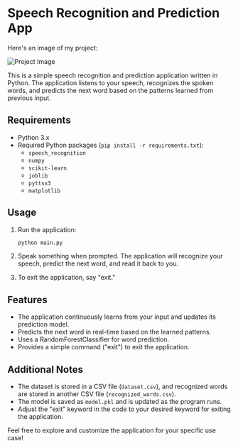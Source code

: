 # Speech Recognition and Prediction App

Here's an image of my project:

![Project Image](https://www.websitewizard.tv/wp-content/uploads/2018/09/chat-icon.png)

This is a simple speech recognition and prediction application written in Python. The application listens to your speech, recognizes the spoken words, and predicts the next word based on the patterns learned from previous input.

## Requirements

- Python 3.x
- Required Python packages (`pip install -r requirements.txt`):
  - `speech_recognition`
  - `numpy`
  - `scikit-learn`
  - `joblib`
  - `pyttsx3`
  - `matplotlib`

## Usage

1. Run the application:

   ```bash
   python main.py
   ```

2. Speak something when prompted. The application will recognize your speech, predict the next word, and read it back to you.

3. To exit the application, say "exit."

## Features

- The application continuously learns from your input and updates its prediction model.
- Predicts the next word in real-time based on the learned patterns.
- Uses a RandomForestClassifier for word prediction.
- Provides a simple command ("exit") to exit the application.

## Additional Notes

- The dataset is stored in a CSV file (`dataset.csv`), and recognized words are stored in another CSV file (`recognized_words.csv`).
- The model is saved as `model.pkl` and is updated as the program runs.
- Adjust the "exit" keyword in the code to your desired keyword for exiting the application.

Feel free to explore and customize the application for your specific use case!
